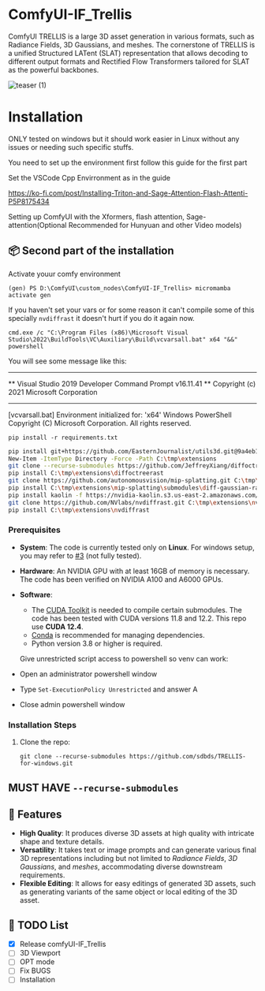 
# ComfyUI-IF_Trellis

ComfyUI TRELLIS is a large 3D asset generation in various formats, such as Radiance Fields, 3D Gaussians, and meshes. The cornerstone of TRELLIS is a unified Structured LATent (SLAT) representation that allows decoding to different output formats and Rectified Flow Transformers tailored for SLAT as the powerful backbones. 

![teaser (1)](https://github.com/user-attachments/assets/6eee56bd-0936-44a5-b843-be4e87be649f)

# Installation 
ONLY tested on windows but it should work easier in Linux without any issues or needing such specific stuffs.

You need to set up the environment first
follow this guide for the first part

Set the VSCode Cpp Envirronment as in the guide

https://ko-fi.com/post/Installing-Triton-and-Sage-Attention-Flash-Attenti-P5P8175434

Setting up ComfyUI with the Xformers, flash attention, Sage-attention(Optional Recommended for Hunyuan and other Video models)

<!-- Installation -->
## 📦 Second part of the installation

Activate youur comfy environment
```
(gen) PS D:\ComfyUI\custom_nodes\ComfyUI-IF_Trellis> micromamba activate gen
```
If you haven't set your vars or for some reason it can't compile some of this specially `nvdiffrast`
it doesn't hurt if you do it again now.
```
cmd.exe /c "C:\Program Files (x86)\Microsoft Visual Studio\2022\BuildTools\VC\Auxiliary\Build\vcvarsall.bat" x64 "&&" powershell
```
You will see some message like this:

**********************************************************************
** Visual Studio 2019 Developer Command Prompt v16.11.41
** Copyright (c) 2021 Microsoft Corporation
**********************************************************************
[vcvarsall.bat] Environment initialized for: 'x64'
Windows PowerShell
Copyright (C) Microsoft Corporation. All rights reserved.

```
pip install -r requirements.txt
```

```bash
pip install git+https://github.com/EasternJournalist/utils3d.git@9a4eb15e4021b67b12c460c7057d642626897ec8
New-Item -ItemType Directory -Force -Path C:\tmp\extensions
git clone --recurse-submodules https://github.com/JeffreyXiang/diffoctreerast.git C:\tmp\extensions\diffoctreerast
pip install C:\tmp\extensions\diffoctreerast
git clone https://github.com/autonomousvision/mip-splatting.git C:\tmp\extensions\mip-splatting
pip install C:\tmp\extensions\mip-splatting\submodules\diff-gaussian-rasterization\
pip install kaolin -f https://nvidia-kaolin.s3.us-east-2.amazonaws.com/torch-2.4.0_cu121.html
git clone https://github.com/NVlabs/nvdiffrast.git C:\tmp\extensions\nvdiffrast
pip install C:\tmp\extensions\nvdiffrast
```

### Prerequisites
- **System**: The code is currently tested only on **Linux**.  For windows setup, you may refer to [#3](https://github.com/microsoft/TRELLIS/issues/3) (not fully tested).
- **Hardware**: An NVIDIA GPU with at least 16GB of memory is necessary. The code has been verified on NVIDIA A100 and A6000 GPUs.  
- **Software**:   
  - The [CUDA Toolkit](https://developer.nvidia.com/cuda-toolkit-archive) is needed to compile certain submodules. The code has been tested with CUDA versions 11.8 and 12.2.  This repo use **CUDA 12.4**.
  - [Conda](https://docs.anaconda.com/miniconda/install/#quick-command-line-install) is recommended for managing dependencies.  
  - Python version 3.8 or higher is required. 

  Give unrestricted script access to powershell so venv can work:

- Open an administrator powershell window
- Type `Set-ExecutionPolicy Unrestricted` and answer A
- Close admin powershell window

### Installation Steps
1. Clone the repo:
    ```
    git clone --recurse-submodules https://github.com/sdbds/TRELLIS-for-windows.git
    ```
## MUST HAVE `--recurse-submodules`


## 🌟 Features
- **High Quality**: It produces diverse 3D assets at high quality with intricate shape and texture details.
- **Versatility**: It takes text or image prompts and can generate various final 3D representations including but not limited to *Radiance Fields*, *3D Gaussians*, and *meshes*, accommodating diverse downstream requirements.
- **Flexible Editing**: It allows for easy editings of generated 3D assets, such as generating variants of the same object or local editing of the 3D asset.

<!-- TODO List -->
## 🚧 TODO List
- [x] Release comfyUI-IF_Trellis
- [ ] 3D Viewport 
- [ ] OPT mode
- [ ] Fix BUGS
- [ ] Installation
